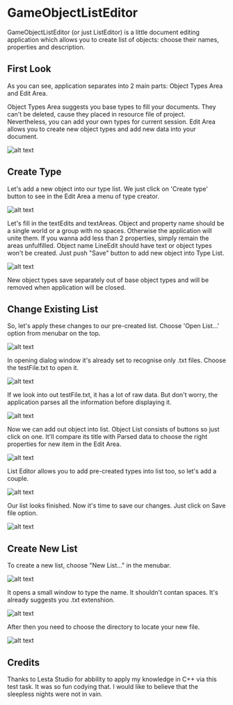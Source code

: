 # GameObjectListEditor
GameObjectListEditor (or just ListEditor) is a little document editing application which allows you to create list of objects: choose their names, properties and description.

## First Look

As you can see, application separates into 2 main parts: Object Types Area and Edit Area.

Object Types Area suggests you base types to fill your documents. They can't be deleted, cause they placed in resource file of project. Nevertheless, you can add your own types for current session.
Edit Area allows you to create new object types and add new data into your document.

![alt text](https://github.com/Den-One/GameObjectListEditor/blob/main/documents/first_look.png)

## Create Type

Let's add a new object into our type list. We just click on 'Create type' button to see in the Edit Area a menu of type creator.

![alt text](https://github.com/Den-One/GameObjectListEditor/blob/main/documents/push-create_type.png)

Let's fill in the textEdits and textAreas. Object and property name should be a single world or a group with no spaces. Otherwise the application will unite them.
If you wanna add less than 2 properties, simply remain the areas unfulfilled. Object name LineEdit should have text or object types won't be created.
Just push "Save" button to add new object into Type List.

![alt text](https://github.com/Den-One/GameObjectListEditor/blob/main/documents/create_type.png)

New object types save separately out of base object types and will be removed when application will be closed.

## Change Existing List

So, let's apply these changes to our pre-created list. Choose 'Open List...' option from menubar on the top.

![alt text](https://github.com/Den-One/GameObjectListEditor/blob/main/documents/menubar-open_list.png)

In opening dialog window it's already set to recognise only .txt files. Choose the testFile.txt to open it.

![alt text](https://github.com/Den-One/GameObjectListEditor/blob/main/documents/choose_file.png)

If we look into out testFile.txt, it has a lot of raw data. But don't worry, the application parses all the information before displaying it.

![alt text](https://github.com/Den-One/GameObjectListEditor/blob/main/documents/raw-dataFile.png)

Now we can add out object into list. Object List consists of buttons so just click on one. It'll compare its title with Parsed data to choose the right properties for new item in the Edit Area.

![alt text](https://github.com/Den-One/GameObjectListEditor/blob/main/documents/add-object_type.png)

List Editor allows you to add pre-created types into list too, so let's add a couple.

![alt text](https://github.com/Den-One/GameObjectListEditor/blob/main/documents/form-list.png)

Our list looks finished. Now it's time to save our changes. Just click on Save file option.

![alt text](https://github.com/Den-One/GameObjectListEditor/blob/main/documents/menubar-saveList.png)

## Create New List

To create a new list, choose "New List..." in the menubar.

![alt text](https://github.com/Den-One/GameObjectListEditor/blob/main/documents/menubar-new_list.png)

It opens a small window to type the name. It shouldn't contan spaces. It's already suggests you .txt extenshion.

![alt text](https://github.com/Den-One/GameObjectListEditor/blob/main/documents/enterFileName.png)

After then you need to choose the directory to locate your new file.

![alt text](https://github.com/Den-One/GameObjectListEditor/blob/main/documents/choose_folder.png)

## Credits

Thanks to Lesta Studio for abbility to apply my knowledge in C++ via this test task. It was so fun codying that. I would like to believe that the sleepless nights were not in vain.